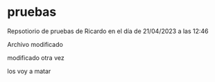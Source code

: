 # pruebas

Repsotiorio de pruebas de Ricardo en el día de 21/04/2023 a las 12:46

Archivo modificado

modificado otra vez

los voy a matar
